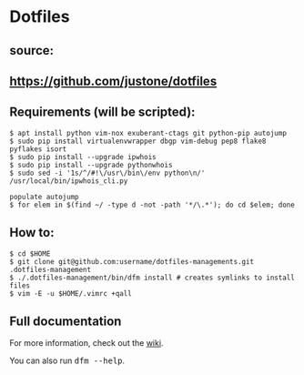 # Dotfiles

## source:
## https://github.com/justone/dotfiles

## Requirements (will be scripted):

    $ apt install python vim-nox exuberant-ctags git python-pip autojump
    $ sudo pip install virtualenvwrapper dbgp vim-debug pep8 flake8 pyflakes isort
    $ sudo pip install --upgrade ipwhois
    $ sudo pip install --upgrade pythonwhois
    $ sudo sed -i '1s/^/#!\/usr\/bin\/env python\n/' /usr/local/bin/ipwhois_cli.py

    populate autojump
    $ for elem in $(find ~/ -type d -not -path '*/\.*'); do cd $elem; done

## How to:

    $ cd $HOME
    $ git clone git@github.com:username/dotfiles-managements.git .dotfiles-management
    $ ./.dotfiles-management/bin/dfm install # creates symlinks to install files
    $ vim -E -u $HOME/.vimrc +qall

## Full documentation

For more information, check out the [wiki](http://github.com/justone/dotfiles/wiki).

You can also run <tt>dfm --help</tt>.
